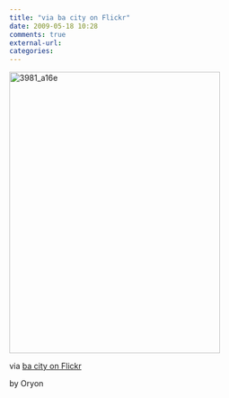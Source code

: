 ```yaml
---
title: "via ba city on Flickr"
date: 2009-05-18 10:28
comments: true
external-url:
categories:
---
```

[<img src="http://d.asset.soup.io/asset/0320/3981_a16e.jpeg" width="375" height="500" alt="3981_a16e" />][1]

via [ba city on Flickr][2]  
  
by Oryon

  [1]: http://www.flickr.com/photos/oryon/3530675620/
  [2]: http://www.flickr.com/photos/oryon/3530675620/
